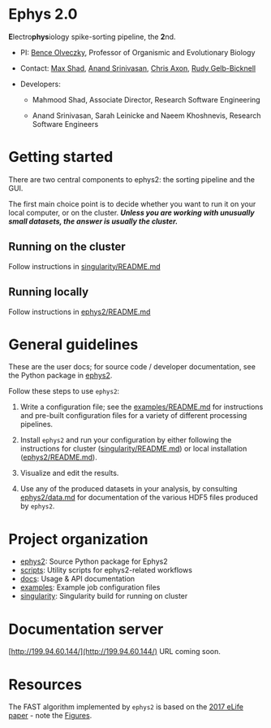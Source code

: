 # Ephys 2.0

**E**lectro**phys**iology spike-sorting pipeline, the **2**nd.

* PI: [Bence Olveczky](https://olveczkylab.oeb.harvard.edu/people/bence-p-olveczky), Professor of Organismic and Evolutionary Biology
* Contact: [Max Shad](mailto:max_shadd@harvard.edu), [Anand Srinivasan](mailto:anand@a0s.co), [Chris Axon](mailto:christopher_axon@harvard.edu), [Rudy Gelb-Bicknell](mailto:rudy.gelb.bicknell@gmail.com)
* Developers: 

    - Mahmood Shad, Associate Director, Research Software Engineering 

    - Anand Srinivasan, Sarah Leinicke and Naeem Khoshnevis, Research Software Engineers


# Getting started 
There are two central components to ephys2: the sorting pipeline and the GUI.

The first main choice point is to decide whether you want to run it on your local computer, or on the cluster. ***Unless you are working with unusually small datasets, the answer is usually the cluster.***

## Running on the cluster

Follow instructions in [singularity/README.md](singularity/README.md)

## Running locally

Follow instructions in [ephys2/README.md](ephys2/README.md)


# General guidelines
These are the user docs; for source code / developer documentation, see the Python package in [ephys2](ephys2).

Follow these steps to use `ephys2`:

1. Write a configuration file; see the [examples/README.md](examples/README.md) for instructions and pre-built configuration files for a variety of different processing pipelines.

2. Install `ephys2` and run your configuration by either following the instructions for cluster ([singularity/README.md](singularity/README.md)) or local installation ([ephys2/README.md](ephys2/README.md)). 

3. Visualize and edit the results. 

4. Use any of the produced datasets in your analysis, by consulting [ephys2/data.md](ephys2/data.md) for documentation of the various HDF5 files produced by `ephys2`. 


# Project organization
* [ephys2](ephys2): Source Python package for Ephys2 
* [scripts](scripts): Utility scripts for ephys2-related workflows
* [docs](docs): Usage & API documentation
* [examples](examples): Example job configuration files
* [singularity](singularity): Singularity build for running on cluster

# Documentation server

[http://199.94.60.144/](http://199.94.60.144/) URL coming soon.

# Resources

The FAST algorithm implemented by `ephys2` is based on the [2017 eLife paper](https://elifesciences.org/articles/27702#fig2s1) - note the [Figures](https://elifesciences.org/articles/27702/figures#fig4s1).



